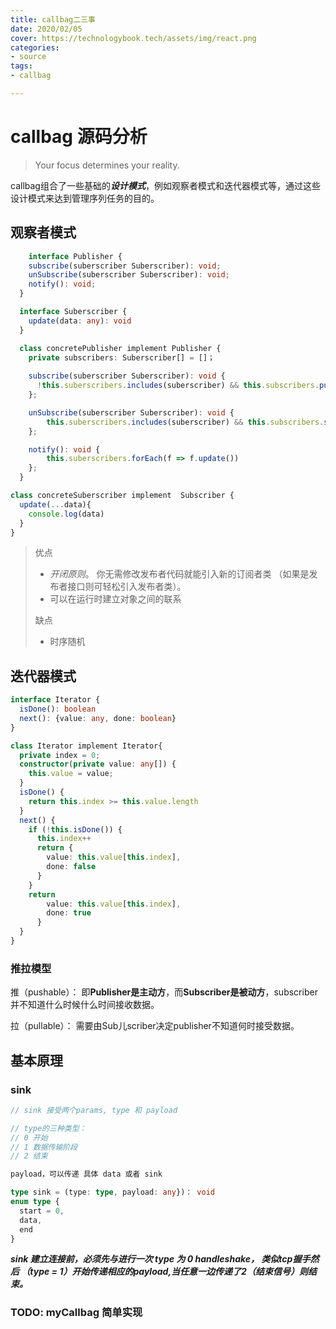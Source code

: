 ```yaml
---
title: callbag二三事
date: 2020/02/05
cover: https://technologybook.tech/assets/img/react.png
categories:
- source
tags:
- callbag

---
```


# callbag 源码分析

> Your focus determines your reality.

callbag组合了一些基础的***设计模式***，例如观察者模式和迭代器模式等，通过这些设计模式来达到管理序列任务的目的。

## 观察者模式

```typescript
	interface Publisher {
    subscribe(suberscriber Suberscriber): void;
    unSubscribe(suberscriber Suberscriber): void;
    notify(): void;
  }

  interface Suberscriber {
    update(data: any): void
  }

  class concretePublisher implement Publisher {
    private subscribers: Suberscriber[] = []；
    
    subscribe(suberscriber Suberscriber): void {
      !this.suberscribers.includes(suberscriber) && this.subscribers.push(suberscriber)
    };

  	unSubscribe(suberscriber Suberscriber): void {
    	this.suberscribers.includes(suberscriber) && this.subscribers.splice(suberscriber, 1)
  	};

  	notify(): void {
    	this.suberscribers.forEach(f => f.update())
    };
  }

class concreteSuberscriber implement  Subscriber {
  update(...data){
    console.log(data)
  }
}
```

> 优点 
>
> - *开闭原则*。 你无需修改发布者代码就能引入新的订阅者类 （如果是发布者接口则可轻松引入发布者类）。
> - 可以在运行时建立对象之间的联系
>
> 缺点
>
> - 时序随机
>
> 

## 迭代器模式

```typescript
interface Iterator {
  isDone(): boolean
  next(): {value: any, done: boolean}
}

class Iterator implement Iterator{
  private index = 0;
  constructor(private value: any[]) {
    this.value = value;
  }
  isDone() {
    return this.index >= this.value.length 
  }
  next() {
    if (!this.isDone()) {
      this.index++
      return {
        value: this.value[this.index],
        done: false
      }
    }
    return 
        value: this.value[this.index],
        done: true
      }
  }
}
```

### 推拉模型

推（pushable）： 即**Publisher是主动方**，而**Subscriber是被动方**，subscriber并不知道什么时候什么时间接收数据。

拉（pullable）： 需要由Sub儿scriber决定publisher不知道何时接受数据。

##  基本原理

### sink

```typescript
// sink 接受两个params, type 和 payload

// type的三种类型：
// 0 开始
// 1 数据传输阶段
// 2 结束

payload，可以传递 具体 data 或者 sink

type sink = (type: type, payload: any})： void
enum type {
  start = 0,
  data,
  end
}
```



***sink 建立连接前，必须先与进行一次 type 为  0  handleshake， 类似tcp握手然后 （type = 1）开始传递相应的payload,当任意一边传递了2（结束信号）则结束。***

### TODO: myCallbag 简单实现







